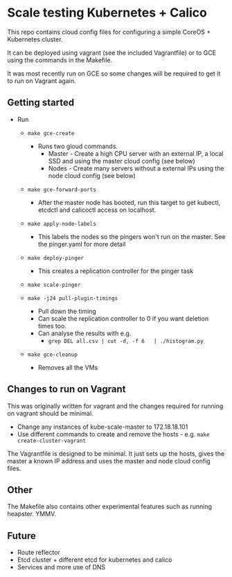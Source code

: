 # Scale testing Kubernetes + Calico

This repo contains cloud config files for configuring a simple CoreOS + Kubernetes cluster.

It can be deployed using vagrant (see the included Vagrantfile) or to GCE using the commands in the Makefile.

It was most recently run on GCE so some changes will be required to get it to run on Vagrant again.

## Getting started

* Run
  * `make gce-create`
    * Runs two gloud commands.
      * Master - Create a high CPU server with an external IP, a local SSD and using the master cloud config (see below)
      * Nodes - Create many servers without a external IPs using the node cloud config (see below)
  * `make gce-forward-ports`
    * After the master node has booted, run this target to get kubectl, etcdctl and calicoctl access on localhost.
  * `make apply-node-labels`
    * This labels the nodes so the pingers won't run on the master. See the pinger.yaml for more detail
  * `make deploy-pinger`
    * This creates a replication controller for the pinger task
  * `make scale-pinger`

  * `make -j24 pull-plugin-timings`
    * Pull down the timing
    * Can scale the replication controller to 0 if you want deletion times too.
    * Can analyse the results with e.g.
      * `grep DEL all.csv | cut -d, -f 6   | ./histogram.py`
  * `make gce-cleanup`
    * Removes all the VMs
  
## Changes to run on Vagrant
This was originally written for vagrant and the changes required for running on vagrant should be minimal.
* Change any instances of kube-scale-master to 172.18.18.101
* Use different commands to create and remove the hosts - e.g. `make create-cluster-vagrant`

The Vagrantfile is designed to be minimal. It just sets up the hosts, gives the master a known IP address and uses the master and node cloud config files.

## Other
The Makefile also contains other experimental features such as running heapster. YMMV.

## Future
* Route reflector
* Etcd cluster + different etcd for kubernetes and calico
* Services and more use of DNS
